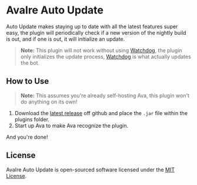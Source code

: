 AvaIre Auto Update
=====================

Auto Update makes staying up to date with all the latest features super easy, the plugin will periodically check if a new version of the nightly build is out, and if one is out, it will initialize an update.

> **Note:** This plugin will not work without using [Watchdog](https://github.com/avaire/watchdog), the plugin only initializes the update process, [Watchdog](https://github.com/avaire/watchdog) is what actually updates the bot. 

## How to Use

> **Note:** This assumes you're already self-hosting Ava, this plugin won't do anything on its own!

1. Download the [latest release](https://github.com/avaire/auto-update-plugin/releases) off github and place the `.jar` file within the plugins folder.
2. Start up Ava to make Ava recognize the plugin.

And you're done!

## License

AvaIre Auto Update is open-sourced software licensed under the [MIT License](https://opensource.org/licenses/MIT).
